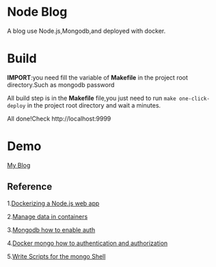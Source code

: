 # Node Blog
A blog use Node.js,Mongodb,and deployed with docker.

# Build

**IMPORT**:you need fill the variable of **Makefile** in the project root directory.Such as mongodb password

All build step is in the **Makefile** file,you just need to run `make one-click-deploy` in the project root directory and wait a minutes.

All done!Check http://localhost:9999

# Demo
[My Blog](http://reply2future.pw:9999)

## Reference
1.[Dockerizing a Node.js web app](https://nodejs.org/en/docs/guides/nodejs-docker-webapp/)

2.[Manage data in containers](https://docs.docker.com/engine/tutorials/dockervolumes/)

3.[Mongodb how to enable auth](https://docs.mongodb.com/manual/tutorial/enable-authentication/)

4.[Docker mongo how to authentication and authorization](https://hub.docker.com/_/mongo/)

5.[Write Scripts for the mongo Shell](https://docs.mongodb.com/manual/tutorial/write-scripts-for-the-mongo-shell/)
